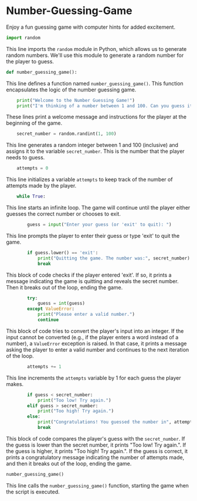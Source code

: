 # Number-Guessing-Game
Enjoy a fun guessing game with computer hints for added excitement.

```python
import random
```
This line imports the `random` module in Python, which allows us to generate random numbers. We'll use this module to generate a random number for the player to guess.

```python
def number_guessing_game():
```
This line defines a function named `number_guessing_game()`. This function encapsulates the logic of the number guessing game.

```python
    print("Welcome to the Number Guessing Game!")
    print("I'm thinking of a number between 1 and 100. Can you guess it?")
```
These lines print a welcome message and instructions for the player at the beginning of the game.

```python
    secret_number = random.randint(1, 100)
```
This line generates a random integer between 1 and 100 (inclusive) and assigns it to the variable `secret_number`. This is the number that the player needs to guess.

```python
    attempts = 0
```
This line initializes a variable `attempts` to keep track of the number of attempts made by the player.

```python
    while True:
```
This line starts an infinite loop. The game will continue until the player either guesses the correct number or chooses to exit.

```python
        guess = input("Enter your guess (or 'exit' to quit): ")
```
This line prompts the player to enter their guess or type 'exit' to quit the game.

```python
        if guess.lower() == 'exit':
            print("Quitting the game. The number was:", secret_number)
            break
```
This block of code checks if the player entered 'exit'. If so, it prints a message indicating the game is quitting and reveals the secret number. Then it breaks out of the loop, ending the game.

```python
        try:
            guess = int(guess)
        except ValueError:
            print("Please enter a valid number.")
            continue
```
This block of code tries to convert the player's input into an integer. If the input cannot be converted (e.g., if the player enters a word instead of a number), a `ValueError` exception is raised. In that case, it prints a message asking the player to enter a valid number and continues to the next iteration of the loop.

```python
        attempts += 1
```
This line increments the `attempts` variable by 1 for each guess the player makes.

```python
        if guess < secret_number:
            print("Too low! Try again.")
        elif guess > secret_number:
            print("Too high! Try again.")
        else:
            print("Congratulations! You guessed the number in", attempts, "attempts!")
            break
```
This block of code compares the player's guess with the `secret_number`. If the guess is lower than the secret number, it prints "Too low! Try again.". If the guess is higher, it prints "Too high! Try again.". If the guess is correct, it prints a congratulatory message indicating the number of attempts made, and then it breaks out of the loop, ending the game.

```python
number_guessing_game()
```
This line calls the `number_guessing_game()` function, starting the game when the script is executed.

